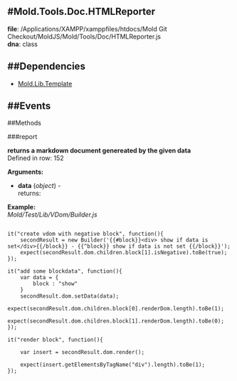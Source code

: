 
#Mold.Tools.Doc.HTMLReporter
---------------------------------------

__file__: /Applications/XAMPP/xamppfiles/htdocs/Mold Git Checkout/MoldJS/Mold/Tools/Doc/HTMLReporter.js  
__dna__: class  


	






##Dependencies
--------------

* [Mold.Lib.Template](../../../Mold/Lib/Template.md) 


##Events
--------------






   
##Methods
	
 

###report



__returns a markdown document genereated by the given data__  
Defined in row: 152  

__Arguments:__  
 
* __data__ (_object_) -   
returns: 


__Example:__  
*Mold/Test/Lib/VDom/Builder.js*

```

it("create vdom with negative block", function(){
	secondResult = new Builder('{{#block}}<div> show if data is set</div>{{/block}} - {{^block}} show if data is not set {{/block}}');
	expect(secondResult.dom.children.block[1].isNegative).toBe(true);
});

it("add some blockdata", function(){
	var data = {
		block : "show"
	}
	secondResult.dom.setData(data);
	expect(secondResult.dom.children.block[0].renderDom.length).toBe(1);
	expect(secondResult.dom.children.block[1].renderDom.length).toBe(0);
});

it("render block", function(){

	var insert = secondResult.dom.render();
	
	expect(insert.getElementsByTagName("div").length).toBe(1);
});


```  



 


 



		

